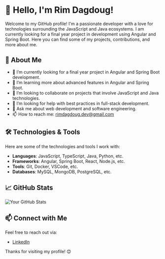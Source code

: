 # 👋 Hello, I'm Rim Dagdoug!

Welcome to my GitHub profile! I'm a passionate developer with a love for technologies surrounding the JavaScript and Java ecosystems. I am currently looking for a final year project in development using Angular and Spring Boot. Here you can find some of my projects, contributions, and more about me.

## 🌱 About Me

- 🔭 I’m currently looking for a final year project in Angular and Spring Boot development.
- 🌱 I’m learning more about advanced features in Angular and Spring Boot.
- 👯 I’m looking to collaborate on projects that involve JavaScript and Java technologies.
- 🤔 I’m looking for help with best practices in full-stack development.
- 💬 Ask me about web development and software engineering.
- 📫 How to reach me: rimdagdoug.dev@gmail.com

## 🛠️ Technologies & Tools

Here are some of the technologies and tools I work with:

- **Languages**: JavaScript, TypeScript, Java, Python, etc.
- **Frameworks**: Angular, Spring Boot, React, Node.js, etc.
- **Tools**: Git, Docker, VSCode, etc.
- **Databases**: MySQL, MongoDB, PostgreSQL, etc.

## 📈 GitHub Stats

![Your GitHub Stats](https://github-readme-stats.vercel.app/api?username=rimdagdoug&show_icons=true&theme=radical)

## 📫 Connect with Me

Feel free to reach out via:

- [LinkedIn](https://www.linkedin.com/in/rimdagdoug/)

Thanks for visiting my profile! 😊
